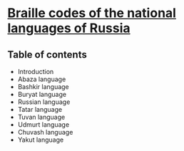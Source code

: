 # [Braille codes of the national languages of Russia](Рельефно-точечные%20шрифты%20национальных%20языков%20России.pdf)

## Table of contents

* Introduction
* Abaza language
* Bashkir language
* Buryat language
* Russian language
* Tatar language
* Tuvan language
* Udmurt language
* Chuvash language
* Yakut language

